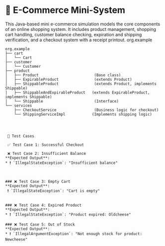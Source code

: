 # 🛒 E-Commerce Mini-System

This Java-based mini e-commerce simulation models the core components of an online shopping system. It includes product management, shopping cart handling, customer balance checking, expiration and shipping verification, and a checkout system with a receipt printout.
org.example
```plaintext
org.example
├── cart
│   └── Cart
├── customer
│   └── Customer
├── product
│   ├── Product                         (Base class)
│   ├── ExpirableProduct                (extends Product)
│   ├── ShippableProduct                (extends Product, implements Shippable)
│   ├── ShippableAndExpirableProduct   (extends ExpirableProduct, implements Shippable)
│   └── Shippable                       (Interface)
└── services
    ├── CheckoutService                 (Business logic for checkout)
    └── ShippingServiceImpl            (Implements shipping logic)




 🧪 Test Cases

 ✅ Test Case 1: Successful Checkout

 ❌ Test Case 2: Insufficient Balance
**Expected Output**:
* ❗ `IllegalStateException`: "Insufficient balance"



### ❌ Test Case 3: Empty Cart
**Expected Output**:
 ❗ `IllegalStateException`: "Cart is empty"


### ❌ Test Case 4: Expired Product
**Expected Output**:
* ❗ `IllegalStateException`: "Product expired: Oldcheese"

### ❌ Test Case 5: Out of Stock
**Expected Output**:
* ❗ `IllegalArgumentException`: "Not enough stock for product: Newcheese"
